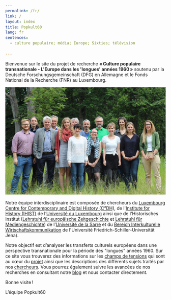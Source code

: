 ```yaml
---
permalink: /fr/
link: /
layout: index
title: Popkult60
lang: fr
sentences:
  - culture populaire; média; Europe; Sixties; télévision

---
```


Bienvenue sur le site du projet de recherche **« Culture populaire transnationale - L'Europe dans les 'longues' années 1960 »** soutenu par la Deutsche Forschungsgemeinschaft (DFG) en Allemagne et le Fonds National de la Recherche (FNR) au Luxembourg.

![Gruppenbild](/assets/images/gruppenbild.jpg)

Notre équipe interdisciplinaire est composée de chercheurs du [Luxembourg Centre for Contemporary and Digital History (C²DH)](https://c2dh.uni.lu), de l'[Institute for History (IHIST)](https://history.uni.lu/) de l’[Université du Luxembourg](https://wwwfr.uni.lu/) ainsi que de l'Historisches Institut ([Lehrstuhl für europäische Zeitgeschichte](https://www.uni-saarland.de/lehrstuhl/zeitgeschichte/hueser.html) et [Lehrstuhl für Mediengeschichte](http://www.kmg.uni-saarland.de)) de l’[Université de la Sarre](https://www.uni-saarland.de/nc/startseite.html) et du [Bereich Interkulturelle Wirtschaftskommunikation](http://iwk-jena.uni-jena.de/) de l'Université Friedrich-Schiller-Universität Jena).

Notre objectif est d’analyser les transferts culturels européens dans une perspective transnationale pour la période des "longues" années 1960. Sur ce site vous trouverez des informations sur les [champs de tensions](fields/) qui sont au cœur du [projet](project/) ainsi que les descriptions des différents sujets traités par nos [chercheurs](people/). Vous pourrez également suivre les avancées de nos recherches en consultant notre [blog](blog/) et nous contacter directement.

Bonne visite !

L’équipe Popkult60
